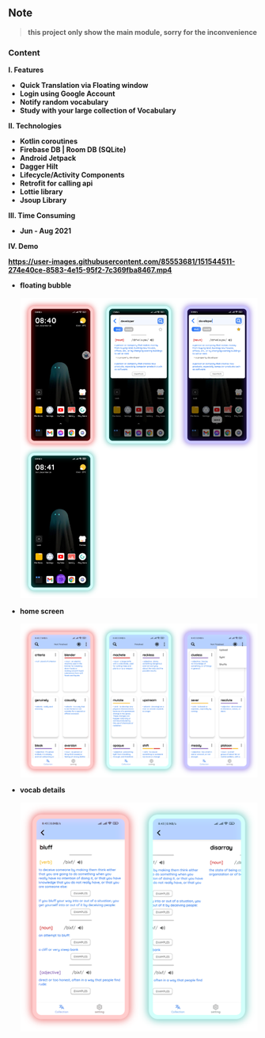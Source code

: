 ## Note
> <b> this project only show the main module, sorry for the inconvenience <b>

### Content

I. Features

- Quick Translation via Floating window
- Login using Google Account
- Notify random vocabulary
- Study with your large collection of Vocabulary

II. Technologies

- Kotlin coroutines
- Firebase DB | Room DB (SQLite)
- Android Jetpack
- Dagger Hilt
- Lifecycle/Activity Components
- Retrofit for calling api
- Lottie library
- Jsoup Library

III. Time Consuming

- Jun - Aug 2021

IV. Demo



https://user-images.githubusercontent.com/85553681/151544511-274e40ce-8583-4e15-95f2-7c369fba8467.mp4




- floating bubble </br> </br>
  <img src="art/bubble.png">

- home screen </br> </br>
  <img src="art/homeScreen.png">

- vocab details </br> </br>
  <img src="art/vocabDetail.png">
